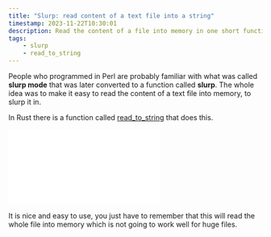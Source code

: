 ```yaml
---
title: "Slurp: read content of a text file into a string"
timestamp: 2023-11-22T10:30:01
description: Read the content of a file into memory in one short function call.
tags:
    - slurp
    - read_to_string
---
```


People who programmed in Perl are probably familiar with what was called **slurp mode** that was later converted to a function called **slurp**.
The whole idea was to make it easy to read the content of a text file into memory, to slurp it in.

In Rust there is a function called [read_to_string](https://doc.rust-lang.org/std/fs/fn.read_to_string.html) that does this.

![](examples/slurp/src/main.rs)


It is nice and easy to use, you just have to remember that this will read the whole file into memory which is not going to work well
for huge files.
